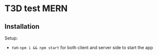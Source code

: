 # T3D test MERN

## Installation

Setup:
- run ```npm i && npm start``` for both client and server side to start the app
